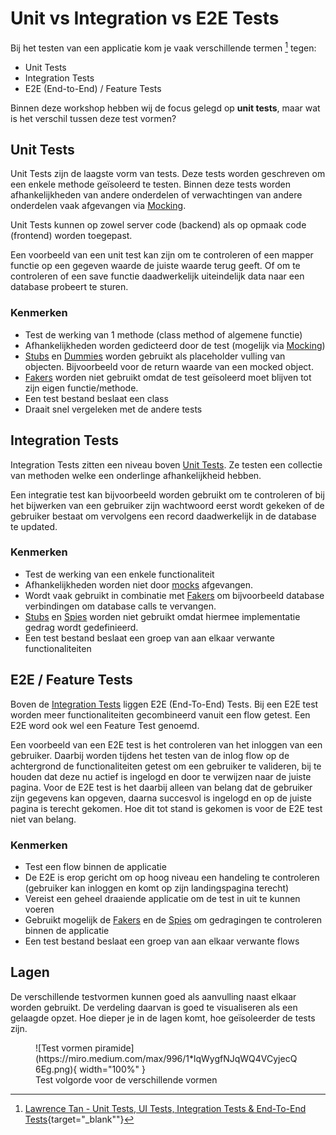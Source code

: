 Unit vs Integration vs E2E Tests
===============================

Bij het testen van een applicatie kom je vaak verschillende termen [^1] tegen:

* Unit Tests
* Integration Tests
* E2E (End-to-End) / Feature Tests

Binnen deze workshop hebben wij de focus gelegd op __unit tests__,
maar wat is het verschil tussen deze test vormen?

## Unit Tests
Unit Tests zijn de laagste vorm van tests. Deze tests worden geschreven om een enkele methode geïsoleerd te testen.
Binnen deze tests worden afhankelijkheden van andere onderdelen of verwachtingen van andere onderdelen vaak afgevangen
via [Mocking][Mocking].

Unit Tests kunnen op zowel server code (backend) als op opmaak code (frontend) worden toegepast.

Een voorbeeld van een unit test kan zijn om te controleren of een mapper functie op een gegeven waarde de
juiste waarde terug geeft. Of om te controleren of een save functie daadwerkelijk uiteindelijk data naar
een database probeert te sturen.

### Kenmerken

- Test de werking van 1 methode (class method of algemene functie)
- Afhankelijkheden worden gedicteerd door de test (mogelijk via [Mocking][Mocking])
- [Stubs][Stubs] en [Dummies][Dummies] worden gebruikt als placeholder vulling van objecten.
Bijvoorbeeld voor de return waarde van een mocked object.
- [Fakers][Fakers] worden niet gebruikt omdat de test geïsoleerd moet blijven tot zijn eigen
functie/methode.
- Een test bestand beslaat een class
- Draait snel vergeleken met de andere tests

## Integration Tests
Integration Tests zitten een niveau boven [Unit Tests](#unit-tests). Ze testen een collectie van methoden
welke een onderlinge afhankelijkheid hebben.

Een integratie test kan bijvoorbeeld worden gebruikt om te
controleren of bij het bijwerken van een gebruiker zijn wachtwoord eerst wordt gekeken of de gebruiker
bestaat om vervolgens een record daadwerkelijk in de database te updated.

### Kenmerken

- Test de werking van een enkele functionaliteit
- Afhankelijkheden worden niet door [mocks][Mocking] afgevangen.
- Wordt vaak gebruikt in combinatie met [Fakers](Fakers) om bijvoorbeeld database verbindingen
om database calls te vervangen.
- [Stubs][Stubs] en [Spies][Spies] worden niet gebruikt omdat hiermee implementatie gedrag wordt
gedefinieerd.
- Een test bestand beslaat een groep van aan elkaar verwante functionaliteiten

## E2E / Feature Tests
Boven de [Integration Tests](#integration-tests) liggen E2E (End-To-End) Tests. Bij een E2E test worden meer
functionaliteiten gecombineerd vanuit een flow getest. Een E2E word ook wel een Feature Test genoemd.

Een voorbeeld van een E2E test is het controleren van het inloggen van een gebruiker. Daarbij worden tijdens
het testen van de inlog flow op de achtergrond de functionaliteiten getest om een gebruiker te valideren, bij te houden
dat deze nu actief is ingelogd en door te verwijzen naar de juiste pagina. Voor de E2E test is het daarbij alleen van
belang dat de gebruiker zijn gegevens kan opgeven, daarna succesvol is ingelogd en op de juiste pagina is terecht
gekomen. Hoe dit tot stand is gekomen is voor de E2E test niet van belang.

### Kenmerken

- Test een flow binnen de applicatie
- De E2E is erop gericht om op hoog niveau een handeling te controleren (gebruiker kan inloggen en komt op zijn
landingspagina terecht)
- Vereist een geheel draaiende applicatie om de test in uit te kunnen voeren
- Gebruikt mogelijk de [Fakers](Fakers) en de [Spies][Spies] om gedragingen te controleren binnen de applicatie
- Een test bestand beslaat een groep van aan elkaar verwante flows

## Lagen
De verschillende testvormen kunnen goed als aanvulling naast elkaar
worden gebruikt. De verdeling daarvan is goed te visualiseren als een
gelaagde opzet. Hoe dieper je in de lagen komt, hoe geïsoleerder de
tests zijn.

<figure markdown>
  ![Test vormen piramide](https://miro.medium.com/max/996/1*lqWygfNJqWQ4VCyjecQ6Eg.png){ width="100%" }
  <figcaption>Test volgorde voor de verschillende vormen</figcaption>
</figure>

[Mocking]: /tabs/Referenties/terminologie/#mocks "Mocks zijn in test beschreven gedragingen van afhankelijkheden"
[Fakers]: /tabs/Referenties/terminologie/#fakers "Fakers zijn uitvoerbare implementaties welke productie implementaties vervangen"
[Spies]: /tabs/Referenties/terminologie/#spies "Spies zijn Stubs welke extra informatie bijhouden over hoe ze benaderd zijn"
[Stubs]: /tabs/Referenties/terminologie/#stubs 'Stubs zijn "Domme implementaties" welke een productie implementatie vervangen maar altijd dezelfde state terug geven'
[Dummies]: /tabs/Referenties/terminologie/#dummies "Dummies zijn vervangende instanties welke niet een rol spelen in de uitgevoerde (test) code"

[^1]: [Lawrence Tan - Unit Tests, UI Tests, Integration Tests & End-To-End Tests](https://lawrey.medium.com/unit-tests-ui-tests-integration-tests-end-to-end-tests-c0d98e0218a6){target="_blank""}